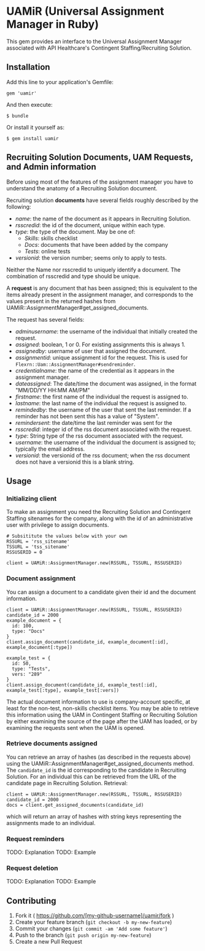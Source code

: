 # UAMiR (Universal Assignment Manager in Ruby)

This gem provides an interface to the Universal Assignment Manager associated with API Healthcare's Contingent Staffing/Recruiting Solution.


## Installation

Add this line to your application's Gemfile:

    gem 'uamir'

And then execute:

    $ bundle

Or install it yourself as:

    $ gem install uamir


## Recruiting Solution Documents, UAM Requests, and Admin information

Before using most of the features of the assignment manager you have to understand the anatomy of a Recruiting Solution document.

Recruiting solution **documents** have several fields roughly described by the following:

* *name*: the name of the document as it appears in Recruiting Solution.
* *rsscredid*: the id of the document, unique within each type.
* *type*: the type of the document. May be one of:
  * *Skills*: skills checklist
  * *Docs*: documents that have been added by the company
  * *Tests*: online tests
* *versionid*: the version number; seems only to apply to tests.

Neither the Name nor rsscredid to uniquely identify a document. The combination of rsscredid and type should be unique.

A **request** is any document that has been assigned; this is equivalent to the items already present in the assignment manager, and corresponds to the values present in the returned hashes from UAMiR::AssignmentManager#get_assigned_documents.

The request has several fields:

* *adminusername*: the username of the individual that initially created the request. 
* *assigned*: boolean, 1 or 0. For existing assignments this is always 1.
* *assignedby*: username of user that assigned the document.
* *assignmentid*: unique assignment id for the request. This is used for `Flexrn::Uam::AssignmentManager#sendreminder`.
* *credentialname*: the name of the credential as it appears in the assignment manager.
* *dateassigned*: The date/time the document was assigned, in the format "MM/DD/YY HH:MM AM/PM"
* *firstname*: the first name of the individual the request is assigned to.
* *lastname*: the last name of the individual the request is assigned to.
* *remindedby*: the username of the user that sent the last reminder. If a reminder has not been sent this has a value of "System".
* *remindersent*: the date/time the last reminder was sent for the 
* *rsscredid*: integer id of the rss document associated with the request.
* *type*: String type of the rss document associated with the request.
* *username*: the username of the individual the document is assigned to; typically the email address.
* *versionid*: the versionid of the rss document; when the rss document does not have a versionid this is a blank string.


## Usage

### Initializing client

To make an assignment you need the Recruiting Solution and Contingent Staffing sitenames for the company, along with the id of an administrative user with privilege to assign documents.

    # Subsititute the values below with your own
    RSSURL = 'rss_sitename'
    TSSURL = 'tss_sitename'
    RSSUSERID = 0

    client = UAMiR::AssignmentManager.new(RSSURL, TSSURL, RSSUSERID)

### Document assignment

You can assign a document to a candidate given their id and the document information.

    client = UAMiR::AssignmentManager.new(RSSURL, TSSURL, RSSUSERID)
    candidate_id = 2000
    example_document = {
      id: 100,
      type: "Docs"
    }
    client.assign_document(candidate_id, example_document[:id], example_document[:type])
    
    example_test = {
      id: 50,
      type: "Tests",
      vers: "289"
    }
    client.assign_document(candidate_id, example_test[:id], example_test[:type], example_test[:vers])

The actual document information to use is company-account specific, at least for the non-test, non-skills checklist items. You may be able to retrieve this information using the UAM in Contingent Staffing or Recruiting Solution by either examining the source of the page after the UAM has loaded, or by examining the requests sent when the UAM is opened.

### Retrieve documents assigned

You can retrieve an array of hashes (as described in the requests above) using the UAMiR::AssignmentManager#get_assigned_documents method. The `candidate_id` is the id corresponding to the candidate in Recruiting Solution. For an individual this can be retrieved from the URL of the candidate page in Recruiting Solution. Retrieval:

    client = UAMiR::AssignmentManager.new(RSSURL, TSSURL, RSSUSERID)
    candidate_id = 2000
    docs = client.get_assigned_documents(candidate_id)

which will return an array of hashes with string keys representing the assignments made to an individual.

### Request reminders

TODO: Explanation
TODO: Example

### Request deletion

TODO: Explanation
TODO: Example


## Contributing

1. Fork it ( https://github.com/[my-github-username]/uamir/fork )
2. Create your feature branch (`git checkout -b my-new-feature`)
3. Commit your changes (`git commit -am 'Add some feature'`)
4. Push to the branch (`git push origin my-new-feature`)
5. Create a new Pull Request
